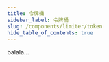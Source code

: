 ```yaml
---
title: 令牌桶
sidebar_label: 令牌桶
slug: /components/limiter/token
hide_table_of_contents: true
---
```

balala...
